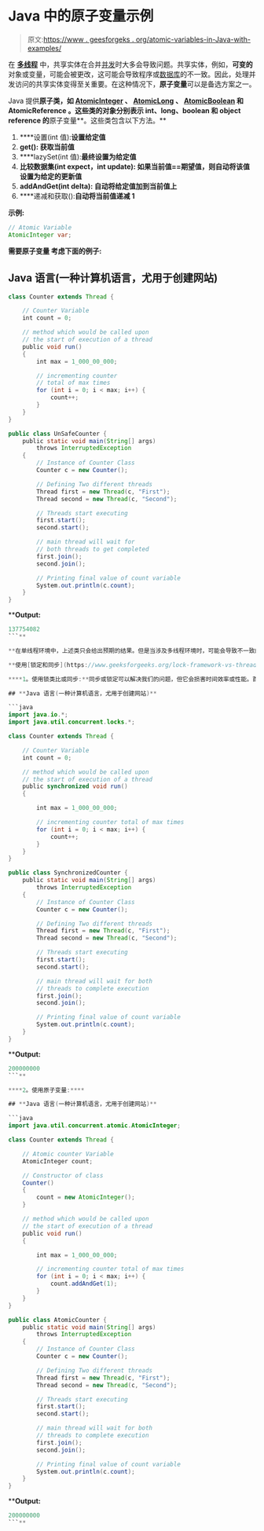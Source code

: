 # Java 中的原子变量示例

> 原文:[https://www . geesforgeks . org/atomic-variables-in-Java-with-examples/](https://www.geeksforgeeks.org/atomic-variables-in-java-with-examples/)

在 [**多线程**](https://www.geeksforgeeks.org/multi-threading-models-in-process-management/) 中，共享实体在合并[并发](https://www.geeksforgeeks.org/java-concurrency-yield-sleep-and-join-methods/)时大多会导致问题。共享实体，例如，**可变的**对象或变量，可能会被更改，这可能会导致程序或[数据库](https://www.geeksforgeeks.org/dbms/)的不一致。因此，处理并发访问的共享实体变得至关重要。在这种情况下，**原子变量**可以是备选方案之一。

Java 提供[](https://www.geeksforgeeks.org/tag/java-util-concurrent-atomic-package/)**原子类，如 [AtomicInteger](https://www.geeksforgeeks.org/tag/java-atomicinteger/) 、 [AtomicLong](https://www.geeksforgeeks.org/tag/java-atomiclong/) 、 [AtomicBoolean](https://www.geeksforgeeks.org/tag/java-atomicboolean/) 和 **AtomicReference** 。这些类的对象分别表示 int、long、boolean 和 object reference 的**原子变量**。这些类包含以下方法。**

1.  ****设置(int 值):**设置给定值**
2.  ****get():** 获取当前值**
3.  ****lazySet(int 值):**最终设置为给定值**
4.  ****比较数据集(int expect，int update):** 如果当前值==期望值，则自动将该值设置为给定的更新值**
5.  ****addAndGet(int delta):** 自动将给定值加到当前值上**
6.  ****递减和获取():**自动将当前值递减 1**

****示例:****

```java
// Atomic Variable
AtomicInteger var;
```

****需要原子变量**
考虑下面的例子:**

## **Java 语言(一种计算机语言，尤用于创建网站)**

```java
class Counter extends Thread {

    // Counter Variable
    int count = 0;

    // method which would be called upon
    // the start of execution of a thread
    public void run()
    {
        int max = 1_000_00_000;

        // incrementing counter
        // total of max times
        for (int i = 0; i < max; i++) {
            count++;
        }
    }
}

public class UnSafeCounter {
    public static void main(String[] args)
        throws InterruptedException
    {
        // Instance of Counter Class
        Counter c = new Counter();

        // Defining Two different threads
        Thread first = new Thread(c, "First");
        Thread second = new Thread(c, "Second");

        // Threads start executing
        first.start();
        second.start();

        // main thread will wait for
        // both threads to get completed
        first.join();
        second.join();

        // Printing final value of count variable
        System.out.println(c.count);
    }
}
```

****Output:** 

```java
137754082
```** 

**在单线程环境中，上述类只会给出预期的结果。但是当涉及多线程环境时，可能会导致不一致的结果。发生这种情况是因为更新“var”分三步完成:读取、更新和写入。如果两个或多个线程试图同时更新该值，则它可能无法正确更新。**

**使用[锁定和同步](https://www.geeksforgeeks.org/lock-framework-vs-thread-synchronization-in-java/)可以解决这个问题，但是效率不高。**

****1。使用锁类比或同步:**同步或锁定可以解决我们的问题，但它会损害时间效率或性能。首先，它要求资源和线程调度器控制锁。第二，当多个线程试图获取锁时，只有一个线程获胜，其余的线程被挂起或阻塞。挂起或阻塞线程会对性能产生巨大影响。**

## **Java 语言(一种计算机语言，尤用于创建网站)**

```java
import java.io.*;
import java.util.concurrent.locks.*;

class Counter extends Thread {

    // Counter Variable
    int count = 0;

    // method which would be called upon
    // the start of execution of a thread
    public synchronized void run()
    {

        int max = 1_000_00_000;

        // incrementing counter total of max times
        for (int i = 0; i < max; i++) {
            count++;
        }
    }
}

public class SynchronizedCounter {
    public static void main(String[] args)
        throws InterruptedException
    {
        // Instance of Counter Class
        Counter c = new Counter();

        // Defining Two different threads
        Thread first = new Thread(c, "First");
        Thread second = new Thread(c, "Second");

        // Threads start executing
        first.start();
        second.start();

        // main thread will wait for both
        // threads to complete execution
        first.join();
        second.join();

        // Printing final value of count variable
        System.out.println(c.count);
    }
}
```

****Output:** 

```java
200000000
```** 

****2。使用原子变量:****

## **Java 语言(一种计算机语言，尤用于创建网站)**

```java
import java.util.concurrent.atomic.AtomicInteger;

class Counter extends Thread {

    // Atomic counter Variable
    AtomicInteger count;

    // Constructor of class
    Counter()
    {
        count = new AtomicInteger();
    }

    // method which would be called upon
    // the start of execution of a thread
    public void run()
    {

        int max = 1_000_00_000;

        // incrementing counter total of max times
        for (int i = 0; i < max; i++) {
            count.addAndGet(1);
        }
    }
}

public class AtomicCounter {
    public static void main(String[] args)
        throws InterruptedException
    {
        // Instance of Counter Class
        Counter c = new Counter();

        // Defining Two different threads
        Thread first = new Thread(c, "First");
        Thread second = new Thread(c, "Second");

        // Threads start executing
        first.start();
        second.start();

        // main thread will wait for both
        // threads to complete execution
        first.join();
        second.join();

        // Printing final value of count variable
        System.out.println(c.count);
    }
}
```

****Output:** 

```java
200000000
```**